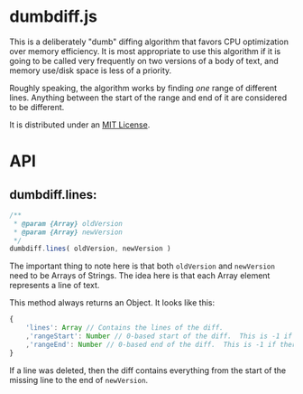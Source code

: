 dumbdiff.js
===

This is a deliberately "dumb" diffing algorithm that favors CPU optimization over memory efficiency.  It is most appropriate to use this algorithm if it is going to be called very frequently on two versions of a body of text, and memory use/disk space is less of a priority.

Roughly speaking, the algorithm works by finding _one_ range of different lines.  Anything between the start of the range and end of it are considered to be different.

It is distributed under an [MIT License](http://en.wikipedia.org/wiki/MIT_License).

API
===

dumbdiff.lines:
---

````javascript
/**
 * @param {Array} oldVersion
 * @param {Array} newVersion
 */
dumbdiff.lines( oldVersion, newVersion )
````
The important thing to note here is that both `oldVersion` and `newVersion` need to be Arrays of Strings.  The idea here is that each Array element represents a line of text.

This method always returns an Object.  It looks like this:

````javascript
{
    'lines': Array // Contains the lines of the diff.  
    ,'rangeStart': Number // 0-based start of the diff.  This is -1 if there were no different lines.
    ,'rangeEnd': Number // 0-based end of the diff.  This is -1 if there were no different lines.
}
````

If a line was deleted, then the diff contains everything from the start of the missing line to the end of `newVersion`.
